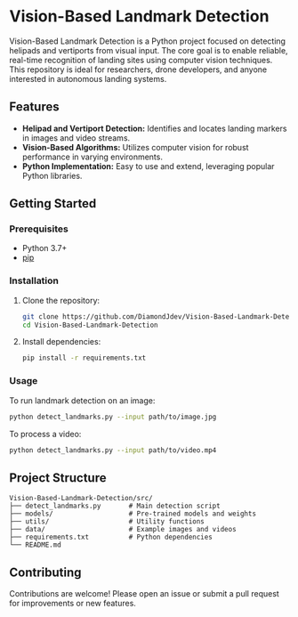 # Vision-Based Landmark Detection

Vision-Based Landmark Detection is a Python project focused on detecting helipads and vertiports from visual input. The core goal is to enable reliable, real-time recognition of landing sites using computer vision techniques. This repository is ideal for researchers, drone developers, and anyone interested in autonomous landing systems.

## Features

- **Helipad and Vertiport Detection:** Identifies and locates landing markers in images and video streams.
- **Vision-Based Algorithms:** Utilizes computer vision for robust performance in varying environments.
- **Python Implementation:** Easy to use and extend, leveraging popular Python libraries.

## Getting Started

### Prerequisites

- Python 3.7+
- [pip](https://pip.pypa.io/en/stable/)

### Installation

1. Clone the repository:
   ```bash
   git clone https://github.com/DiamondJdev/Vision-Based-Landmark-Detection.git
   cd Vision-Based-Landmark-Detection
   ```
2. Install dependencies:
   ```bash
   pip install -r requirements.txt
   ```

### Usage

To run landmark detection on an image:
```bash
python detect_landmarks.py --input path/to/image.jpg
```

To process a video:
```bash
python detect_landmarks.py --input path/to/video.mp4
```

## Project Structure

```
Vision-Based-Landmark-Detection/src/
├── detect_landmarks.py       # Main detection script
├── models/                   # Pre-trained models and weights
├── utils/                    # Utility functions
├── data/                     # Example images and videos
├── requirements.txt          # Python dependencies
└── README.md
```

## Contributing

Contributions are welcome! Please open an issue or submit a pull request for improvements or new features.
